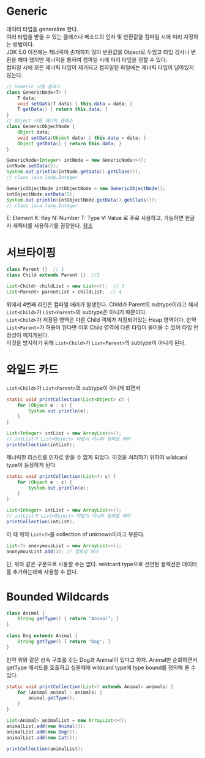 # Generic
데이터 타입을 generalize 한다.  
여러 타입을 받을 수 있는 클래스나 메소드의 인자 및 반환값을 컴파일 시에 미리 지정하는 방법이다.  
JDK 5.0 이전에는 제너릭이 존재하지 않아 반환값을 Object로 두었고 타입 검사나 변환을 해야 했지만 제너릭을 통하여 컴파일 시에 미리 타입을 정할 수 있다.  
컴파일 시에 모든 제너릭 타입이 제거되고 컴파일된 파일에는 제너릭 타입이 남아있지 않는다.  

```Java
// Generic 사용 클래스
class GenericNode<T> {  
    T data;  
    void setData(T data) { this.data = data; }  
    T getData() { return this.data; }  
}  
// Object 사용 제너릭 클래스
class GenericObjectNode {  
    Object data;  
    void setData(Object data) { this.data = data; }  
    Object getData() { return this.data; }  
}

GenericNode<Integer> intNode = new GenericNode<>();  
intNode.setData(5);  
System.out.println(intNode.getData().getClass());
// class java.lang.Integer

GenericObjectNode intObjectNode = new GenericObjectNode();  
intObjectNode.setData(5);  
System.out.println(intObjectNode.getData().getClass());  
// class java.lang.Integer
```

E: Element
K: Key
N: Number
T: Type
V: Value
로 주로 사용하고, 가능하면 한글자 캐릭터를 사용하기를 권장한다. [참조](https://docs.oracle.com/javase/tutorial/extra/generics/simple.html)  

# 서브타이핑
```Java
class Parent {}  // 1
class Child extends Parent {}  //2

List<Child> childList = new List<>();  // 3
List<Parent> parentList = childList;  // 4
```

위에서 4번째 라인은 컴파일 에러가 발생한다.
Child가 Parent의 subtype이라고 해서 `List<Child>`가 `List<Parent>`의 subtype은 아니기 때문이다.  
`List<Child>`가 저장된 영역은 다른 Child 객체가 저장되어있는 Heap 영역이다. 만약 `List<Parent>`가 허용이 된다면 이후 Child 영역에 다른 타입이 들어올 수 있어 타입 안정성이 깨지게된다.  
이것을 방지하기 위해 `List<Child>`가 `List<Parent>`의 subtype이 아니게 된다.   

# 와일드 카드
`List<Child>`가 `List<Parent>`의 subtype이 아니게 되면서 
```Java
static void printCollection(List<Object> c) {  
    for (Object e : c) {  
        System.out.println(e);  
    }  
}

List<Integer> intList = new ArrayList<>();
// intList가 List<Object> 타입이 아니라 컴파일 에러
printCollection(intList);
```
제너릭한 리스트를 인자로 받을 수 없게 되었다.
이것을 처리하기 위하여 wildcard type이 등장하게 된다.
```Java
static void printCollection(List<?> c) {  
    for (Object e : c) {  
        System.out.println(e);  
    }  
}

List<Integer> intList = new ArrayList<>();
// intList가 List<Object> 타입이 아니라 컴파일 에러
printCollection(intList);
```
이 때 위의 `List<?>`를 collection of unknown이라고 부른다.
```Java
List<?> anonymousList = new ArrayList<>();  
anonymousList.add(3); // 컴파일 에러
```
단, 위와 같은 구문으로 사용할 수는 없다. wildcard type으로 선언된 컬렉션은 데이터를 추가하는데에 사용할 수 없다.  
# Bounded Wildcards
```Java
class Animal {  
    String getType() { return "Animal"; }  
}  
  
class Dog extends Animal {  
    String getType() { return "Dog"; }  
}
```
만약 위와 같은 상속 구조를 갖는 Dog과 Animal이 있다고 하자.
Animal만 순회하면서 getType 메서드를 호출하고 싶을때에 wildcard type에 type bound를 정의해 줄 수 있다.
```Java
static void printCollection(List<? extends Animal> animals) {  
    for (Animal animal : animals) {  
        animal.getType();  
    }  
}

List<Animal> animalList = new ArrayList<>();  
animalList.add(new Animal());  
animalList.add(new Dog());  
animalList.add(new Cat());  
  
printCollection(animalList);
```

